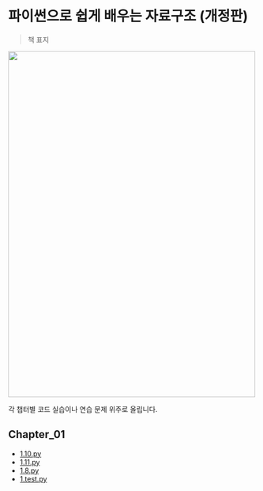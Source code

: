 # 파이썬으로 쉽게 배우는 자료구조 (개정판)
>
> 책 표지
<img src="https://github.com/xoxlo/data_structure_to_python_easy_practice/assets/46445480/c4624456-228e-4d6a-a0d9-5c50ba664ee8" width="500" height="700"/>

각 챕터별 코드 실습이나 연습 문제 위주로 올립니다.

## Chapter_01

- [1.10.py](https://github.com/xoxlo/data_structure_to_python_easy_practice/tree/main/Chapter_1/1.10.py)
- [1.11.py](https://github.com/xoxlo/data_structure_to_python_easy_practice/tree/main/Chapter_1/1.11.py)
- [1.8.py](https://github.com/xoxlo/data_structure_to_python_easy_practice/tree/main/Chapter_1/1.8.py)
- [1.test.py](https://github.com/xoxlo/data_structure_to_python_easy_practice/tree/main/Chapter_1/1.test.py)

